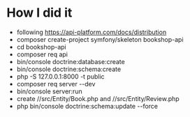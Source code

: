 
# How I did it
 * following https://api-platform.com/docs/distribution
 * composer create-project symfony/skeleton bookshop-api
 * cd bookshop-api
 * composer req api
 * bin/console doctrine:database:create
 * bin/console doctrine:schema:create
 * php -S 127.0.0.1:8000 -t public
 * composer req server --dev
 * bin/console server:run
 * create //src/Entity/Book.php and //src/Entity/Review.php
 * php bin/console doctrine:schema:update --force